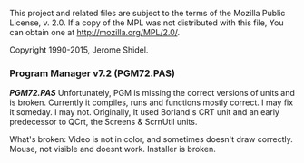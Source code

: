 This project and related files are subject to the terms of the Mozilla Public License, 
v. 2.0. If a copy of the MPL was not distributed with this file, You can obtain one at 
http://mozilla.org/MPL/2.0/.

Copyright 1990-2015, Jerome Shidel.

### Program Manager v7.2 (PGM72.PAS)

**_PGM72.PAS_** Unfortunately, PGM is missing the correct versions of units and is 
broken. Currently it compiles, runs and functions mostly correct. I may fix it someday. 
I may not. Originally, It used Borland's CRT unit and an early predecessor to QCrt, the
Screens & ScrnUtil units. 

What's broken: 
	Video is not in color, and sometimes doesn't draw correctly.
	Mouse, not visible and doesnt work.
	Installer is broken.
